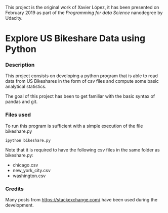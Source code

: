 This project is the original work of Xavier López, it has been presented on February 2019 as part of the *Programming for data Science* nanodegree by Udacity.

# Explore US Bikeshare Data using Python

### Description
This project consists on developing a python program that is able to read data from US Bikeshares in the form of csv files and compute some basic analytical statistics.

The goal of this project has been to get familiar with the basic syntax of pandas and git.

### Files used
To run this program is sufficient with a simple execution of the file bikeshare.py

```console
ipython bikeshare.py
```

Note that it is required to have the following csv files in the same folder as bikeshare.py:
- chicago.csv
- new_york_city.csv
- washington.csv


### Credits
Many posts from https://stackexchange.com/ have been used during the development.
